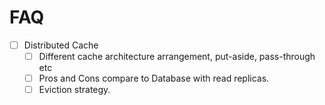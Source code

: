 # FAQ

* [ ] Distributed Cache
  * [ ] Different cache architecture arrangement, put-aside, pass-through etc
  * [ ] Pros and Cons compare to Database with read replicas.
  * [ ] Eviction strategy.
